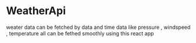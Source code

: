 # WeatherApi 
weater data can be fetched by data and time
data like pressure , windspeed , temperature all can be fethed smoothly using this react app
